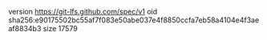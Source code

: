 version https://git-lfs.github.com/spec/v1
oid sha256:e90175502bc55af7f083e50abe037e4f8850ccfa7eb58a4104e4f3aeaf8834b3
size 17579
